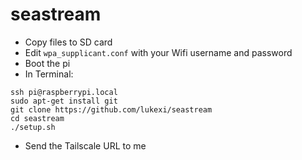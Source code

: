 # seastream

* Copy files to SD card
* Edit `wpa_supplicant.conf` with your Wifi username and password
* Boot the pi
* In Terminal:
```
ssh pi@raspberrypi.local
sudo apt-get install git
git clone https://github.com/lukexi/seastream
cd seastream
./setup.sh
```
* Send the Tailscale URL to me
